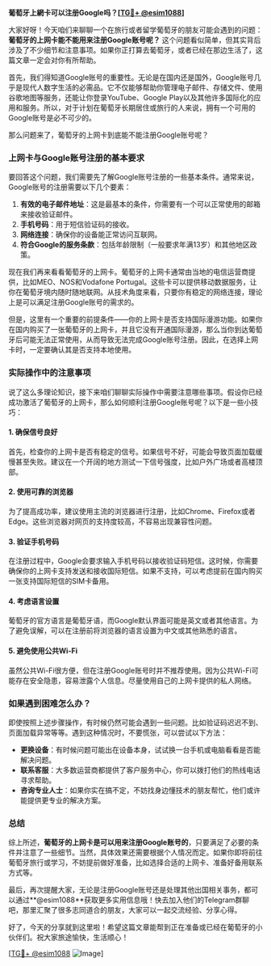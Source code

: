 **葡萄牙上網卡可以注册Google吗？[[TG💪+ @esim1088](https://t.me/s/esim1088)]**

大家好呀！今天咱们来聊聊一个在旅行或者留学葡萄牙的朋友可能会遇到的问题：**葡萄牙的上网卡能不能用来注册Google账号呢？** 这个问题看似简单，但其实背后涉及了不少细节和注意事项。如果你正打算去葡萄牙，或者已经在那边生活了，这篇文章一定会对你有所帮助。

首先，我们得知道Google账号的重要性。无论是在国内还是国外，Google账号几乎是现代人数字生活的必需品。它不仅能够帮助你管理电子邮件、存储文件、使用谷歌地图等服务，还能让你登录YouTube、Google Play以及其他许多国际化的应用和服务。所以，对于计划在葡萄牙长期居住或旅行的人来说，拥有一个可用的Google账号是必不可少的。

那么问题来了，葡萄牙的上网卡到底能不能注册Google账号呢？

### 上网卡与Google账号注册的基本要求

要回答这个问题，我们需要先了解Google账号注册的一些基本条件。通常来说，Google账号的注册需要以下几个要素：

1. **有效的电子邮件地址**：这是最基本的条件，你需要有一个可以正常使用的邮箱来接收验证邮件。
2. **手机号码**：用于短信验证码的接收。
3. **网络连接**：确保你的设备能正常访问互联网。
4. **符合Google的服务条款**：包括年龄限制（一般要求年满13岁）和其他地区政策。

现在我们再来看看葡萄牙的上网卡。葡萄牙的上网卡通常由当地的电信运营商提供，比如MEO、NOS和Vodafone Portugal。这些卡可以提供移动数据服务，让你在葡萄牙境内随时随地联网。从技术角度来看，只要你有稳定的网络连接，理论上是可以满足注册Google账号的需求的。

但是，这里有一个重要的前提条件——你的上网卡是否支持国际漫游功能。如果你在国内购买了一张葡萄牙的上网卡，并且它没有开通国际漫游，那么当你到达葡萄牙后可能无法正常使用，从而导致无法完成Google账号注册。因此，在选择上网卡时，一定要确认其是否支持本地使用。

### 实际操作中的注意事项

说了这么多理论知识，接下来咱们聊聊实际操作中需要注意哪些事项。假设你已经成功激活了葡萄牙的上网卡，那么如何顺利注册Google账号呢？以下是一些小技巧：

#### 1. 确保信号良好
首先，检查你的上网卡是否有稳定的信号。如果信号不好，可能会导致页面加载缓慢甚至失败。建议在一个开阔的地方测试一下信号强度，比如户外广场或者高楼顶部。

#### 2. 使用可靠的浏览器
为了提高成功率，建议使用主流的浏览器进行注册，比如Chrome、Firefox或者Edge。这些浏览器对网页的支持度较高，不容易出现兼容性问题。

#### 3. 验证手机号码
在注册过程中，Google会要求输入手机号码以接收验证码短信。这时候，你需要确保你的上网卡支持发送和接收国际短信。如果不支持，可以考虑提前在国内购买一张支持国际短信的SIM卡备用。

#### 4. 考虑语言设置
葡萄牙的官方语言是葡萄牙语，而Google默认界面可能是英文或者其他语言。为了避免误解，可以在注册前将浏览器的语言设置为中文或其他熟悉的语言。

#### 5. 避免使用公共Wi-Fi
虽然公共Wi-Fi很方便，但在注册Google账号时并不推荐使用。因为公共Wi-Fi可能存在安全隐患，容易泄露个人信息。尽量使用自己的上网卡提供的私人网络。

### 如果遇到困难怎么办？

即使按照上述步骤操作，有时候仍然可能会遇到一些问题。比如验证码迟迟不到、页面加载异常等等。遇到这种情况时，不要慌张，可以尝试以下方法：

- **更换设备**：有时候问题可能出在设备本身，试试换一台手机或电脑看看是否能解决问题。
- **联系客服**：大多数运营商都提供了客户服务中心，你可以拨打他们的热线电话寻求帮助。
- **咨询专业人士**：如果你实在搞不定，不妨找身边懂技术的朋友帮忙，他们或许能提供更专业的解决方案。

### 总结

综上所述，**葡萄牙的上网卡是可以用来注册Google账号的**，只要满足了必要的条件并注意了一些细节。当然，具体效果还需要根据个人情况而定。如果你即将前往葡萄牙旅行或学习，不妨提前做好准备，比如选择合适的上网卡、准备好备用联系方式等。

最后，再次提醒大家，无论是注册Google账号还是处理其他出国相关事务，都可以通过**@esim1088**获取更多实用信息哦！快去加入他们的Telegram群聊吧，那里汇聚了很多志同道合的朋友，大家可以一起交流经验、分享心得。

好了，今天的分享就到这里啦！希望这篇文章能帮到正在准备或已经在葡萄牙的小伙伴们。祝大家旅途愉快，生活顺心！

[[TG💪+ @esim1088](https://t.me/s/esim1088) ![Image](https://i.postimg.cc/4NQfJmqS/Snipaste-2025-05-13-00-14-12.png)]